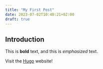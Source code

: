 ```yaml
---
title: "My First Post"
date: 2023-07-02T10:40:21+02:00
draft: true
---
```


## Introduction

This is **bold** text, and this is *emphasized* text.

Visit the [Hugo](https://gohugo.io) website!